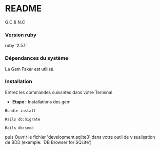 # README
G.C & N.C
### Version ruby

ruby '2.5.1'


### Dépendances du système

La Gem Faker est utilisé.

### Installation

Entrez les commandes suivantes dans votre Terminal.

* **Etape :** Installations des gem
```
Bundle install
```
```
Rails db:migrate
```
```
Rails db:seed 
```

puis Ouvrir le fichier 'development.sqlite3' dans votre outil de visualisation de BDD (exemple: 'DB Browser for SQLite')
